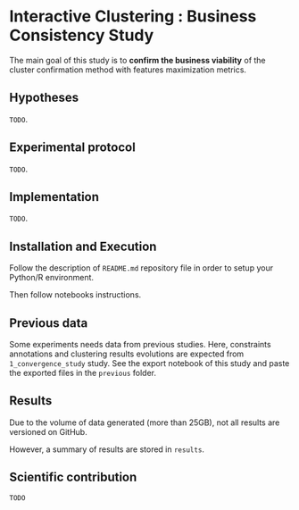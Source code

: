 # Interactive Clustering : Business Consistency Study

The main goal of this study is to **confirm the business viability** of the cluster confirmation method with features maximization metrics.


## Hypotheses

`TODO`.


## Experimental protocol

`TODO`.


## Implementation

`TODO`.


## Installation and Execution

Follow the description of `README.md` repository file in order to setup your Python/R environment.

Then follow notebooks instructions.


## Previous data

Some experiments needs data from previous studies.
Here, constraints annotations and clustering results evolutions are expected from `1_convergence_study` study.
See the export notebook of this study and paste the exported files in the `previous` folder.

## Results

Due to the volume of data generated (more than 25GB), not all results are versioned on GitHub.

However, a summary of results are stored in `results`.


## Scientific contribution

`TODO`